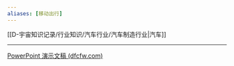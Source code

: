 ```yaml
---
aliases: [移动出行]
---
```

[[D-宇宙知识记录/行业知识/汽车行业/汽车制造行业|汽车]]

---

[PowerPoint 演示文稿 (dfcfw.com)](https://pdf.dfcfw.com/pdf/H3_AP202008311404859282_1.pdf?1599056871000.pdf)